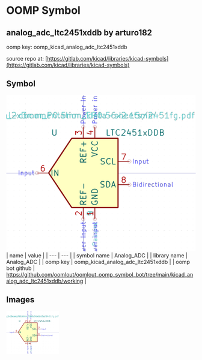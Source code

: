 # OOMP Symbol  
## analog_adc_ltc2451xddb  by arturo182  
  
oomp key: oomp_kicad_analog_adc_ltc2451xddb  
  
source repo at: [https://gitlab.com/kicad/libraries/kicad-symbols](https://gitlab.com/kicad/libraries/kicad-symbols)  
## Symbol  
  
[![working.png](working_600.png)](working.png)  
| name | value | 
| --- | --- | 
| symbol name | Analog_ADC | 
| library name | Analog_ADC | 
| oomp key | oomp_kicad_analog_adc_ltc2451xddb | 
| oomp bot github | https://github.com/oomlout/oomlout_oomp_symbol_bot/tree/main/kicad_analog_adc_ltc2451xddb/working | 
## Images  
  
[![working.png](working_140.png)](working.png)  
